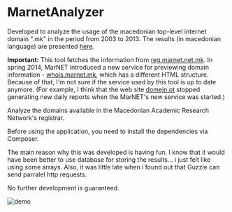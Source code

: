 MarnetAnalyzer
=========

Developed to analyze the usage of the macedonian top-level internet domain ".mk" in the period from 2003 to 2013. The results (in macedonian language) are presented [here](http://angelovdejan.wordpress.com/2014/01/03/analiza-na-mk-domenite-dekemvri-2013/).

**Important:** This tool fetches the information from [reg.marnet.net.mk](http://reg.marnet.net.mk). In spring 2014, MarNET introduced a new service for previewing domain information - [whois.marnet.mk](http://whois.marnet.mk), which has a different HTML structure. Because of that, I'm not sure if the service used by this tool is up to date anymore. (For example, I think that the web site [domejn.ot](http://domejn.ot) stopped generating new daily reports when the MarNET's new service was started.)

Analyze the domains available in the Macedonian Academic Research Network's registrar.

Before using the application, you need to install the dependencies via Composer.

The main reason why this was developed is having fun. I know that it would have been better to use database for storing the results... i just felt like using some arrays. Also, it was little late when i found out that Guzzle can send parralel http requests.

No further development is guaranteed.

![demo](http://i.imgur.com/p2tLsbl.png)
